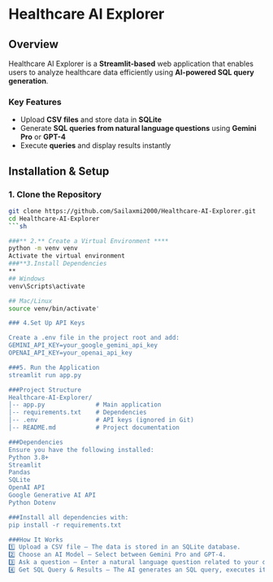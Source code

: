 # Healthcare AI Explorer  

## Overview  
Healthcare AI Explorer is a **Streamlit-based** web application that enables users to analyze healthcare data efficiently using **AI-powered SQL query generation**.  

### Key Features  
- Upload **CSV files** and store data in **SQLite**  
- Generate **SQL queries from natural language questions** using **Gemini Pro** or **GPT-4**  
- Execute **queries** and display results instantly  

## Installation & Setup  

### 1. Clone the Repository  
```sh
git clone https://github.com/Sailaxmi2000/Healthcare-AI-Explorer.git
cd Healthcare-AI-Explorer
```sh

###** 2.** Create a Virtual Environment **** 
python -m venv venv
Activate the virtual environment
###**3.Install Dependencies
**
## Windows
venv\Scripts\activate

## Mac/Linux
source venv/bin/activate'

### 4.Set Up API Keys

Create a .env file in the project root and add:
GEMINI_API_KEY=your_google_gemini_api_key
OPENAI_API_KEY=your_openai_api_key

###5. Run the Application
streamlit run app.py

###Project Structure
Healthcare-AI-Explorer/
│-- app.py              # Main application  
│-- requirements.txt    # Dependencies  
│-- .env                # API keys (ignored in Git)  
│-- README.md           # Project documentation

###Dependencies
Ensure you have the following installed:
Python 3.8+
Streamlit
Pandas
SQLite
OpenAI API
Google Generative AI API
Python Dotenv

###Install all dependencies with:
pip install -r requirements.txt

###How It Works
1️⃣ Upload a CSV file – The data is stored in an SQLite database.
2️⃣ Choose an AI Model – Select between Gemini Pro and GPT-4.
3️⃣ Ask a question – Enter a natural language question related to your data.
4️⃣ Get SQL Query & Results – The AI generates an SQL query, executes it, and displays the results.


